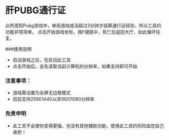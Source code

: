 # 肝PUBG通行证
众所周知Pubg游戏中，单局游戏成活超过3分钟才结算通行证经验，所以工具的功能非常简单。
点击开始游戏坐标，按F键跳伞，死亡后返回大厅，如此循环往复。

###使用说明
- 启动游戏之后，在启动此工具
- 点击开始后，会先读取当前计算机的分辨率，如果支持即可开始

### 注意事项：
- 游戏需设置为全屏无边框模式
- 目前支持2560*1440以及1920*1080分辨率

### 免责申明
- 此工具不会使你变得更强，也没有其他辅助功能，使用此工具的风险由您自己承担！